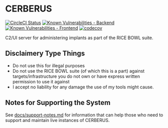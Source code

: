 # CERBERUS

[![CircleCI Status](https://dl.circleci.com/status-badge/img/gh/cow-co/cerberus/tree/main.svg?style=svg)](https://dl.circleci.com/status-badge/redirect/gh/cow-co/cerberus/tree/main)
[![Known Vulnerabilities - Backend](https://snyk.io/test/github/cow-co/cerberus/badge.svg?targetFile=backend/package.json)](https://snyk.io/test/github/cow-co/cerberus)
[![Known Vulnerabilities - Frontend](https://snyk.io/test/github/cow-co/cerberus/badge.svg?targetFile=frontend/package.json)](https://snyk.io/test/github/cow-co/cerberus)
[![codecov](https://codecov.io/gh/cow-co/cerberus/graph/badge.svg?token=Y8W7b9ng2Y)](https://codecov.io/gh/cow-co/cerberus)

C2/UI server for administering implants as part of the RICE BOWL suite.

## Disclaimery Type Things

- Do not use this for illegal purposes 
- Do not use the RICE BOWL suite (of which this is a part) against targets/infrastructure you do not own or have express written permission to use it against
- I accept no liability for any damage the use of my tools might cause. 

## Notes for Supporting the System

See [docs/support-notes.md](docs/support-notes.md) for information that can help those who need to support and maintain live instances of CERBERUS.